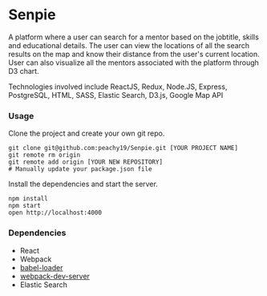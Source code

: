 Senpie
=====================

A platform where a user can search for a mentor based on the jobtitle, skills and educational details. The user can view the locations of all the search results on the map and know their distance from the user's current location. User can also visualize all the mentors associated with the platform through D3 chart.

Technologies involved include ReactJS, Redux, Node.JS, Express, PostgreSQL, HTML, SASS, Elastic Search, D3.js, Google Map API

### Usage

Clone the project and create your own git repo.

```
git clone git@github.com:peachy19/Senpie.git [YOUR PROJECT NAME]
git remote rm origin
git remote add origin [YOUR NEW REPOSITORY]
# Manually update your package.json file
```

Install the dependencies and start the server.

```
npm install
npm start
open http://localhost:4000
```

### Dependencies

* React
* Webpack
* [babel-loader](https://github.com/babel/babel-loader)
* [webpack-dev-server](https://github.com/webpack/webpack-dev-server)
* Elastic Search
